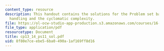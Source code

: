 ```yaml
---
content_type: resource
description: This handout contains the solutions for the Problem set based on exception
  handling and the cyclomatic complexity.
file: https://ol-ocw-studio-app-production.s3.amazonaws.com/courses/16-01-unified-engineering-i-ii-iii-iv-fall-2005-spring-2006/8f80e7ceebe56ba0490a1af169ff8d16_cp13_14_ps11_sol.pdf
file_type: application/pdf
resourcetype: Document
title: cp13_14_ps11_sol.pdf
uid: 8f80e7ce-ebe5-6ba0-490a-1af169ff8d16
---
```

